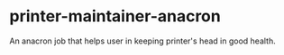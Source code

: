 # printer-maintainer-anacron
An anacron job that helps user in keeping printer's head in good health.
